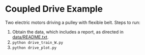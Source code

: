 # Coupled Drive Example 

Two electric motors driving a pulley with flexible belt. Steps to run:

1. Obtain the data, which includes a report, as directed in [data/README.txt](data/README.txt).
2. ```python drive_train_W.py```
3. ```python drive_plot.py```


